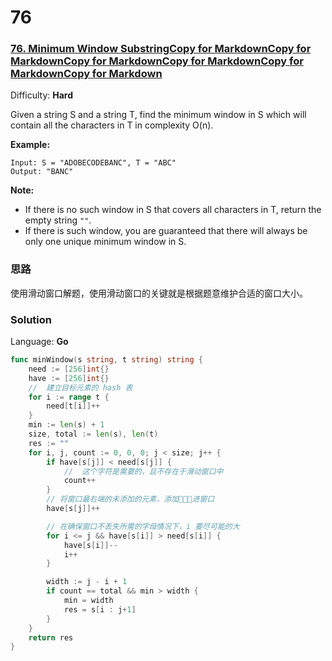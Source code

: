 # 76
### [76\. Minimum Window SubstringCopy for MarkdownCopy for MarkdownCopy for MarkdownCopy for MarkdownCopy for MarkdownCopy for Markdown](https://leetcode.com/problems/minimum-window-substring/)

Difficulty: **Hard**


Given a string S and a string T, find the minimum window in S which will contain all the characters in T in complexity O(n).

**Example:**

```
Input: S = "ADOBECODEBANC", T = "ABC"
Output: "BANC"
```

**Note:**

*   If there is no such window in S that covers all characters in T, return the empty string `""`.
*   If there is such window, you are guaranteed that there will always be only one unique minimum window in S.

### 思路
使用滑动窗口解题，使用滑动窗口的关键就是根据题意维护合适的窗口大小。
### Solution

Language: **Go**

```go
func minWindow(s string, t string) string {
    need := [256]int{}
	have := [256]int{}
	//  建立目标元素的 hash 表
	for i := range t {
		need[t[i]]++
	}
	min := len(s) + 1
	size, total := len(s), len(t)
	res := ""
	for i, j, count := 0, 0, 0; j < size; j++ {
		if have[s[j]] < need[s[j]] {
			//  这个字符是需要的，且不存在于滑动窗口中
			count++
		}
		// 将窗口最右端的未添加的元素，添加进窗口
		have[s[j]]++

		// 在确保窗口不丢失所需的字母情况下，i 要尽可能的大
		for i <= j && have[s[i]] > need[s[i]] {
			have[s[i]]--
			i++
		}

		width := j - i + 1
		if count == total && min > width {
			min = width
			res = s[i : j+1]
		}
	}
	return res
}
```